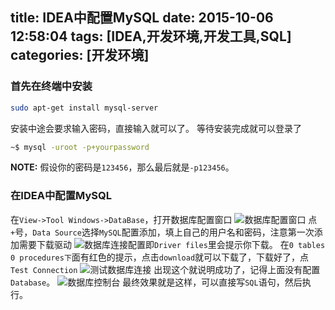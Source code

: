 title: IDEA中配置MySQL
date: 2015-10-06 12:58:04
tags: [IDEA,开发环境,开发工具,SQL]
categories: [开发环境]
---
### 首先在终端中安装
```bash
sudo apt-get install mysql-server
```

安装中途会要求输入密码，直接输入就可以了。
等待安装完成就可以登录了
```bash
~$ mysql -uroot -p+yourpassword
```
**NOTE:** 假设你的密码是`123456`，那么最后就是`-p123456`。

### 在IDEA中配置MySQL
在`View->Tool Windows->DataBase`，打开数据库配置窗口
![数据库配置窗口](http://7xn9y9.com1.z0.glb.clouddn.com/note_IDE和MySQL环境配置01.png)
点`+`号，`Data Source`选择`MySQL`配置添加，填上自己的用户名和密码，注意第一次添加需要下载驱动
![数据库连接配置](http://7xn9y9.com1.z0.glb.clouddn.com/note_IDE和MySQL环境配置02.png)即`Driver files`里会提示你下载。
在`0 tables 0 procedures下`面有红色的提示，点击`download`就可以下载了，下载好了，点`Test Connection`
![测试数据库连接](http://7xn9y9.com1.z0.glb.clouddn.com/note_IDE和MySQL环境配置03.png)
出现这个就说明成功了，记得上面没有配置`Database`。
![数据库控制台](http://7xn9y9.com1.z0.glb.clouddn.com/note_IDE和MySQL环境配置04.png)
最终效果就是这样，可以直接写`SQL`语句，然后执行。